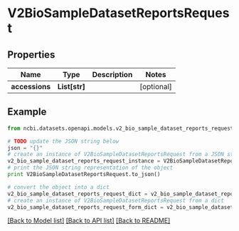 # V2BioSampleDatasetReportsRequest


## Properties

Name | Type | Description | Notes
------------ | ------------- | ------------- | -------------
**accessions** | **List[str]** |  | [optional] 

## Example

```python
from ncbi.datasets.openapi.models.v2_bio_sample_dataset_reports_request import V2BioSampleDatasetReportsRequest

# TODO update the JSON string below
json = "{}"
# create an instance of V2BioSampleDatasetReportsRequest from a JSON string
v2_bio_sample_dataset_reports_request_instance = V2BioSampleDatasetReportsRequest.from_json(json)
# print the JSON string representation of the object
print V2BioSampleDatasetReportsRequest.to_json()

# convert the object into a dict
v2_bio_sample_dataset_reports_request_dict = v2_bio_sample_dataset_reports_request_instance.to_dict()
# create an instance of V2BioSampleDatasetReportsRequest from a dict
v2_bio_sample_dataset_reports_request_form_dict = v2_bio_sample_dataset_reports_request.from_dict(v2_bio_sample_dataset_reports_request_dict)
```
[[Back to Model list]](../README.md#documentation-for-models) [[Back to API list]](../README.md#documentation-for-api-endpoints) [[Back to README]](../README.md)


